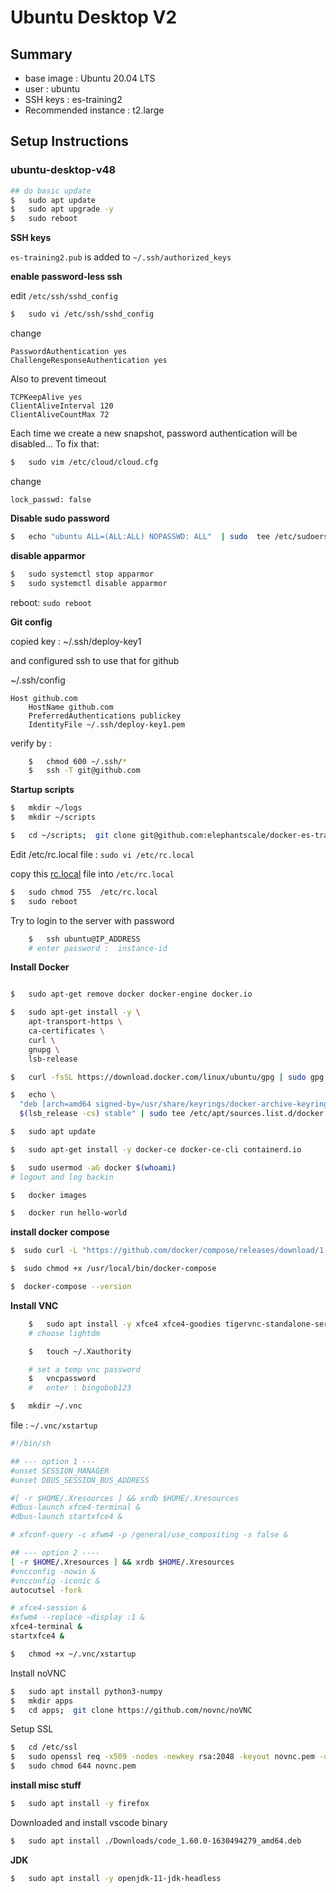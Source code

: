 # Ubuntu Desktop V2

## Summary

- base image : Ubuntu 20.04 LTS
- user : ubuntu
- SSH keys : es-training2
- Recommended instance : t2.large

## Setup Instructions

### ubuntu-desktop-v48

```bash
## do basic update
$   sudo apt update
$   sudo apt upgrade -y
$   sudo reboot
```

**SSH keys**

`es-training2.pub` is added to `~/.ssh/authorized_keys`

**enable password-less ssh**

edit `/etc/ssh/sshd_config`

```bash
$   sudo vi /etc/ssh/sshd_config
```

change

```text
PasswordAuthentication yes
ChallengeResponseAuthentication yes
```

Also to prevent timeout

```text
TCPKeepAlive yes
ClientAliveInterval 120
ClientAliveCountMax 72
```

Each time we create a new snapshot, password authentication will be disabled... To fix that:

```bash
$   sudo vim /etc/cloud/cloud.cfg
```

change
```text
lock_passwd: false
```

**Disable sudo password**

```bash
$   echo "ubuntu ALL=(ALL:ALL) NOPASSWD: ALL"  | sudo  tee /etc/sudoers.d/ubuntu

```

**disable apparmor**

```bash
$   sudo systemctl stop apparmor
$   sudo systemctl disable apparmor
```

reboot:  `sudo reboot`

**Git config**

copied  key : ~/.ssh/deploy-key1

and configured ssh to use that for github

~/.ssh/config

```text
Host github.com
    HostName github.com
    PreferredAuthentications publickey
    IdentityFile ~/.ssh/deploy-key1.pem
```

verify by :
```bash
    $   chmod 600 ~/.ssh/*
    $   ssh -T git@github.com
```

**Startup scripts**

```bash
$   mkdir ~/logs
$   mkdir ~/scripts

$   cd ~/scripts;  git clone git@github.com:elephantscale/docker-es-training.git
```

Edit /etc/rc.local file : `sudo vi /etc/rc.local`

copy this [rc.local](rc.local) file into `/etc/rc.local`


```bash
$   sudo chmod 755  /etc/rc.local
$   sudo reboot
```

Try to login to the server with password

```bash
    $   ssh ubuntu@IP_ADDRESS
    # enter password :  instance-id
```

**Install Docker**

```bash

$   sudo apt-get remove docker docker-engine docker.io

$   sudo apt-get install -y \
    apt-transport-https \
    ca-certificates \
    curl \
    gnupg \
    lsb-release

$   curl -fsSL https://download.docker.com/linux/ubuntu/gpg | sudo gpg --dearmor -o /usr/share/keyrings/docker-archive-keyring.gpg

$   echo \
  "deb [arch=amd64 signed-by=/usr/share/keyrings/docker-archive-keyring.gpg] https://download.docker.com/linux/ubuntu \
  $(lsb_release -cs) stable" | sudo tee /etc/apt/sources.list.d/docker.list > /dev/null

$   sudo apt update

$   sudo apt-get install -y docker-ce docker-ce-cli containerd.io

$   sudo usermod -aG docker $(whoami)
# logout and log backin

$   docker images

$   docker run hello-world

```

**install docker compose**

```bash
$  sudo curl -L "https://github.com/docker/compose/releases/download/1.29.2/docker-compose-$(uname -s)-$(uname -m)" -o /usr/local/bin/docker-compose

$  sudo chmod +x /usr/local/bin/docker-compose

$  docker-compose --version
```

**Install VNC**

```bash
    $   sudo apt install -y xfce4 xfce4-goodies tigervnc-standalone-server   autocutsel
    # choose lightdm

    $   touch ~/.Xauthority

    # set a temp vnc password
    $   vncpassword
    #   enter : bingobob123
```

```bash
$   mkdir ~/.vnc
```

file : `~/.vnc/xstartup`

```sh
#!/bin/sh

## --- option 1 ---
#unset SESSION_MANAGER
#unset DBUS_SESSION_BUS_ADDRESS

#[ -r $HOME/.Xresources ] && xrdb $HOME/.Xresources
#dbus-launch xfce4-terminal &
#dbus-launch startxfce4 &

# xfconf-query -c xfwm4 -p /general/use_compositing -s false &

## --- option 2 ----
[ -r $HOME/.Xresources ] && xrdb $HOME/.Xresources
#vncconfig -nowin &
#vncconfig -iconic &
autocutsel -fork

# xfce4-session &
#xfwm4 --replace —display :1 &
xfce4-terminal &
startxfce4 &
```

```bash
$   chmod +x ~/.vnc/xstartup
```

Install noVNC

<!-- ```bash
$  sudo apt install -y novnc  websockify python-numpy
``` -->

```bash
$   sudo apt install python3-numpy
$   mkdir apps
$   cd apps;  git clone https://github.com/novnc/noVNC
```

Setup SSL

```bash
$   cd /etc/ssl
$   sudo openssl req -x509 -nodes -newkey rsa:2048 -keyout novnc.pem -out novnc.pem -days 365
$   sudo chmod 644 novnc.pem
```

**install misc stuff**

```bash
$   sudo apt install -y firefox
```

Downloaded and install vscode binary 

```bash
$   sudo apt install ./Downloads/code_1.60.0-1630494279_amd64.deb 
```

**JDK**

```bash
$   sudo apt install -y openjdk-11-jdk-headless
```